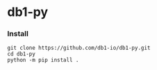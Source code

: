 # db1-py


### Install
```
git clone https://github.com/db1-io/db1-py.git
cd db1-py
python -m pip install .
```
